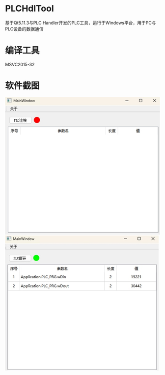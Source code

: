 # PLCHdlTool
基于Qt5.11.3与PLC Handler开发的PLC工具，运行于Windows平台，用于PC与PLC设备的数据通信

# 编译工具
MSVC2015-32

# 软件截图
![](https://github.com/cxac-sw/PLCHdlTool/blob/main/PLCHandler_Emp/2.png)
![](https://github.com/cxac-sw/PLCHdlTool/blob/main/PLCHandler_Emp/1.png)
